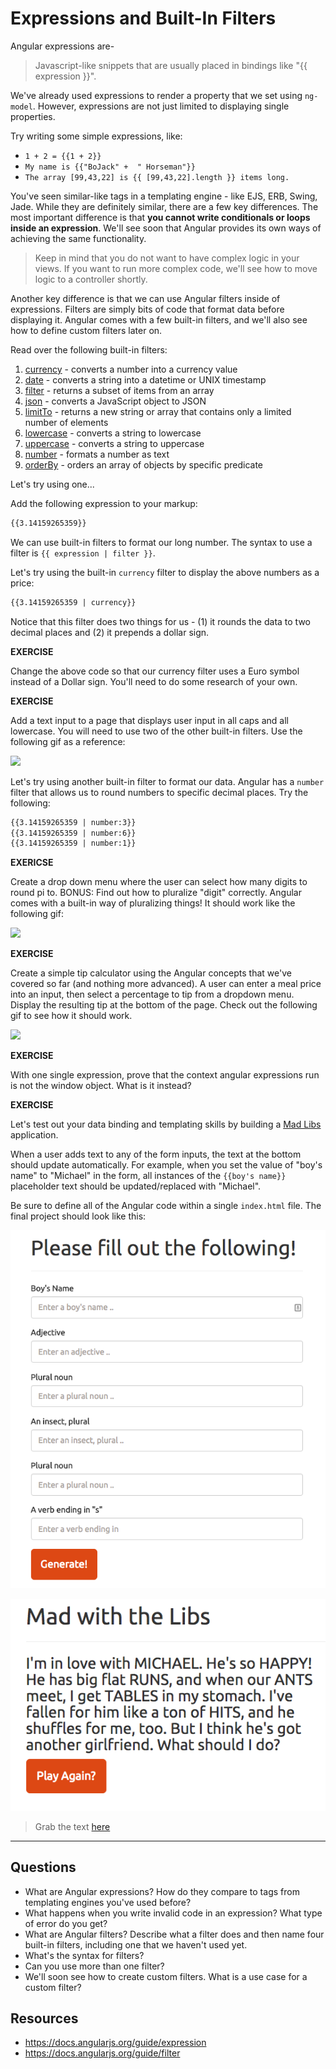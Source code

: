 # Expressions and Built-In Filters

Angular expressions are-

> Javascript-like snippets that are usually placed in bindings like "{{ expression }}".

We've already used expressions to render a property that we set using `ng-model`. However, expressions are not just limited to displaying single properties.

Try writing some simple expressions, like:

* `1 + 2 = {{1 + 2}}`
* `My name is {{"BoJack" +  " Horseman"}}`
* `The array [99,43,22] is {{ [99,43,22].length }} items long.`

You've seen similar-like tags in a templating engine - like EJS, ERB, Swing, Jade. While they are definitely similar, there are a few key differences. The most important difference is that **you cannot write conditionals or loops inside an expression**. We'll see soon that Angular provides its own ways of achieving the same functionality.

> Keep in mind that you do not want to have complex logic in your views. If you want to run more complex code, we'll see how to move logic to a controller shortly.

Another key difference is that we can use Angular filters inside of expressions. Filters are simply bits of code that format data before displaying it. Angular comes with a few built-in filters, and we'll also see how to define custom filters later on.

Read over the following built-in filters:

1. [currency](https://docs.angularjs.org/api/ng/filter/currency) - converts a number into a currency value
1. [date](https://docs.angularjs.org/api/ng/filter/date) - converts a string into a datetime or UNIX timestamp
1. [filter](https://docs.angularjs.org/api/ng/filter/filter) - returns a subset of items from an array
1. [json](https://docs.angularjs.org/api/ng/filter/json) - converts a JavaScript object to JSON
1. [limitTo](https://docs.angularjs.org/api/ng/filter/limitTo) - returns a new string or array that contains only a limited number of elements
1. [lowercase](https://docs.angularjs.org/api/ng/filter/lowercase) - converts a string to lowercase
1. [uppercase](https://docs.angularjs.org/api/ng/filter/uppercase) - converts a string to uppercase
1. [number](https://docs.angularjs.org/api/ng/filter/number) - formats a number as text
1. [orderBy](https://docs.angularjs.org/api/ng/filter/orderBy) - orders an array of objects by specific predicate

Let's try using one...

Add the following expression to your markup:

```html
{{3.14159265359}}
```

We can use built-in filters to format our long number. The syntax to use a filter is `{{ expression | filter }}`.

Let's try using the built-in `currency` filter to display the above numbers as a price:

```html
{{3.14159265359 | currency}}
```

Notice that this filter does two things for us - (1) it rounds the data to two decimal places and (2) it prepends a dollar sign.

**EXERCISE**

Change the above code so that our currency filter uses a Euro symbol instead of a Dollar sign. You'll need to do some research of your own.

**EXERCISE**

Add a text input to a page that displays user input in all caps and all lowercase. You will need to use two of the other built-in filters. Use the following gif as a reference:

![](http://zippy.gfycat.com/CookedWelcomeDesertpupfish.gif)

Let's try using another built-in filter to format our data. Angular has a `number` filter that allows us to round numbers to specific decimal places. Try the following:

```html
{{3.14159265359 | number:3}}
{{3.14159265359 | number:6}}
{{3.14159265359 | number:1}}
```

**EXERICSE**

Create a drop down menu where the user can select how many digits to round pi to. BONUS: Find out how to pluralize "digit" correctly. Angular comes with a built-in way of pluralizing things! It should work like the following gif:

![](http://zippy.gfycat.com/LegalThickIndochinesetiger.gif)

**EXERCISE**

Create a simple tip calculator using the Angular concepts that we've covered so far (and nothing more advanced). A user can enter a meal price into an input, then select a percentage to tip from a dropdown menu. Display the resulting tip at the bottom of the page. Check out the following gif to see how it should work.

![](http://zippy.gfycat.com/FlamboyantQuickGordonsetter.gif)

**EXERCISE**

With one single expression, prove that the context angular expressions run is not the window object.  What is it instead?

**EXERCISE**

Let's test out your data binding and templating skills by building a [Mad Libs](http://en.wikipedia.org/wiki/Mad_Libs) application.

When a user adds text to any of the form inputs, the text at the bottom should update automatically. For example, when you set the value of "boy's name" to "Michael" in the form, all instances of the `{{boy's name}}` placeholder text should be updated/replaced with "Michael".

Be sure to define all of the Angular code within a single `index.html` file. The final project should look like this:

![](./examples/ngmadlibs-p1.png)

![](./examples/ngmadlibs-p2.png)

> Grab the text [here](./examples/madlibs-text.md)

<hr>

## Questions

* What are Angular expressions? How do they compare to tags from templating engines you've used before?
* What happens when you write invalid code in an expression? What type of error do you get?
* What are Angular filters? Describe what a filter does and then name four built-in filters, including one that we haven't used yet.
* What's the syntax for filters?
* Can you use more than one filter?
* We'll soon see how to create custom filters. What is a use case for a custom filter?

## Resources

- https://docs.angularjs.org/guide/expression
- https://docs.angularjs.org/guide/filter
